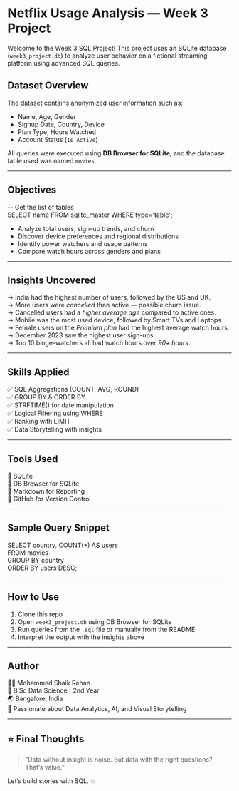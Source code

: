 # Netflix Usage Analysis — Week 3 Project

Welcome to the Week 3 SQL Project! This project uses an SQLite database (`week3_project.db`) to analyze user behavior on a fictional streaming platform using advanced SQL queries.

## Dataset Overview

The dataset contains anonymized user information such as:

- Name, Age, Gender  
- Signup Date, Country, Device  
- Plan Type, Hours Watched  
- Account Status (`Is_Active`)

All queries were executed using **DB Browser for SQLite**, and the database table used was named `movies`.

---

## Objectives

-- Get the list of tables  
SELECT name FROM sqlite_master WHERE type='table';

- Analyze total users, sign-up trends, and churn  
- Discover device preferences and regional distributions  
- Identify power watchers and usage patterns  
- Compare watch hours across genders and plans  

---

Insights Uncovered
---------------------

-> India had the highest number of users, followed by the US and UK.  
-> More users were *cancelled* than active — possible churn issue.  
-> Cancelled users had a *higher average age* compared to active ones.  
-> Mobile was the most used device, followed by Smart TVs and Laptops.  
-> Female users on the *Premium plan* had the highest average watch hours.  
-> December 2023 saw the highest user sign-ups.  
-> Top 10 binge-watchers all had watch hours over *90+ hours*.

---

Skills Applied
-----------------

✅ SQL Aggregations (COUNT, AVG, ROUND)  
✅ GROUP BY & ORDER BY  
✅ STRFTIME() for date manipulation  
✅ Logical Filtering using WHERE  
✅ Ranking with LIMIT  
✅ Data Storytelling with insights

---

Tools Used
-------------

🔹 SQLite  
🔹 DB Browser for SQLite  
🔹 Markdown for Reporting  
🔹 GitHub for Version Control

---

Sample Query Snippet
-----------------------

SELECT country, COUNT(*) AS users  
FROM movies  
GROUP BY country  
ORDER BY users DESC;

---

How to Use
-------------

1. Clone this repo  
2. Open `week3_project.db` using DB Browser for SQLite  
3. Run queries from the `.sql` file or manually from the README  
4. Interpret the output with the insights above  

---

Author
---------

👨‍💻 Mohammed Shaik Rehan  
📘 B.Sc Data Science | 2nd Year  
🌏 Bangalore, India  
🎯 Passionate about Data Analytics, AI, and Visual Storytelling

---

⭐ Final Thoughts
----------------

> “Data without insight is noise. But data with the right questions? That’s value.”

Let’s build stories with SQL. 💥

